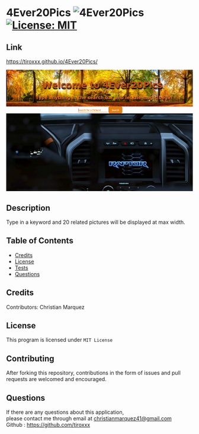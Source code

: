 # 4Ever20Pics ![4Ever20Pics](https://img.shields.io/github/languages/top/tiroxxx/4Ever20Pics) [![License: MIT](https://img.shields.io/badge/License-MIT-yellow.svg)](https://opensource.org/licenses/MIT)
  ## Link
  https://tiroxxx.github.io/4Ever20Pics/

  ![Screenshot](./assets/images/screenshot.PNG)

  ## Description 
  Type in a keyword and 20 related pictures will be displayed at max width.
  ## Table of Contents
  
  * [Credits](#credits)
  * [License](#license)
  * [Tests](#tests)
  * [Questions](#questions)
  

  ## Credits
  Contributors: Christian Marquez
  
  ## License
  This program is licensed under <code>MIT License</code>
  
  ## Contributing
  After forking this repository, contributions in the form of issues and pull requests are welcomed and encouraged.

  ## Questions
  If there are any questions about this application, <br>
  please contact me through email at christianmarquez41@gmail.com  <br>
  Github : https://github.com/tiroxxx
  
